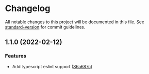 # Changelog

All notable changes to this project will be documented in this file. See [standard-version](https://github.com/conventional-changelog/standard-version) for commit guidelines.

## 1.1.0 (2022-02-12)


### Features

* Add typescript eslint support ([86a687c](https://github.com/cccross/eslint-plugin-christian/commit/86a687c27deac135dfa52c6b533ba66ea2e4f58a))

